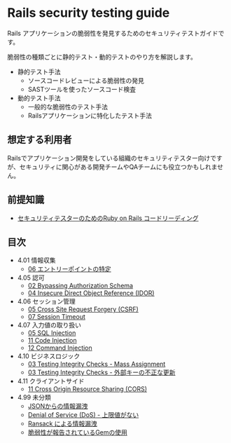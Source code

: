 # Rails security testing guide

Rails アプリケーションの脆弱性を発見するためのセキュリティテストガイドです。

脆弱性の種類ごとに静的テスト・動的テストのやり方を解説します。

- 静的テスト手法
  - ソースコードレビューによる脆弱性の発見
  - SASTツールを使ったソースコード検査
- 動的テスト手法
  - 一般的な脆弱性のテスト手法
  - Railsアプリケーションに特化したテスト手法

## 想定する利用者

Railsでアプリケーション開発をしている組織のセキュリティテスター向けですが、セキュリティに関心がある開発チームやQAチームにも役立つかもしれません。

## 前提知識

- [セキュリティテスターのためのRuby on Rails コードリーディング](https://docs.google.com/presentation/d/18zITuFTR0AvYEZhuBc-drzuc6OTyAGovwO0GSuXZu5s/edit?usp=sharing)

## 目次

- 4.01 情報収集
  - [06 エントリーポイントの特定](01-Information_Gathering/06-Identify_Application_Entry_Points.md)
- 4.05 認可
  - [02 Bypassing Authorization Schema](05-Authorization_Testing/02-Testing_for_Bypassing_Authorization_Schema.md)
  - [04 Insecure Direct Object Reference (IDOR)](05-Authorization_Testing/04-Testing_for_Insecure_Direct_Object_References.md)
- 4.06 セッション管理
  - [05 Cross Site Request Forgery (CSRF)](06-Session_Management_Testing/05-Testing_for_Cross_Site_Request_Forgery.md)
  - [07 Session Timeout](06-Session_Management_Testing/07-Testing_Session_Timeout.md)
- 4.07 入力値の取り扱い
  - [05 SQL Injection](07-Input_Validation_Testing/05-Testing_for_SQL_Injection.md)
  - [11 Code Injection](07-Input_Validation_Testing/11-Testing_for_Code_Injection.md)
  - [12 Command Injection](07-Input_Validation_Testing/12-Testing_for_Command_Injection.md)
- 4.10 ビジネスロジック
  - [03 Testing Integrity Checks - Mass Assignment](10-Business_Logic_Testing/03-Test_Integrity_Checks_Mass_Assignment.md)
  - [03 Testing Integrity Checks - 外部キーの不正な更新](10-Business_Logic_Testing/03-Test_Integrity_Checks_Foreign_Key_Manipulation.md)
- 4.11 クライアントサイド
  - [11 Cross Origin Resource Sharing (CORS)](11-Client-side_Testing/07-Testing_Cross_Origin_Resource_Sharing.md)
- 4.99 未分類
  - [JSONからの情報漏洩](99-misc/JSONからの情報漏洩.md)
  - [Denial of Service (DoS) - 上限値がない](99-misc/Denial_of_Service_上限値がない.md)
  - [Ransack による情報漏洩](99-misc/Ransackからの情報漏洩.md)
  - [脆弱性が報告されているGemの使用](99-misc/脆弱性が報告されているGemの使用.md)